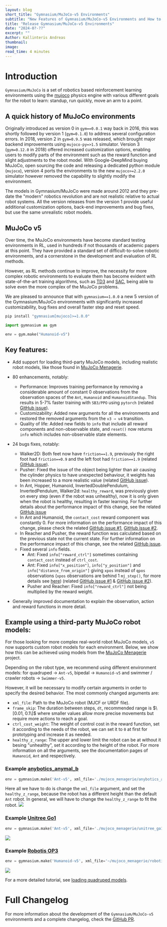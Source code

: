 ```yaml
---
layout: blog
short_title: "Gymnasium/MuJoCo-v5 Environments"
subtitle: "New Features of Gymnasium/MuJoCo-v5 Environments and How to Load Third-Party Models"
title: "Release Gymnasium/MuJoCo-v5 Environments"
date: "2024-0?-??"
excerpt: ""
Author: Kallinteris Andreas
thumbnail:
image:
read_time: 4 minutes
---
```


# Introduction
`Gymnasium/MuJoCo` is a set of robotics based reinforcement learning environments using the [mujoco](https://mujoco.org/) physics engine with various different goals for the robot to learn: standup, run quickly, move an arm to a point.

## A quick history of MuJoCo environments
Originally introduced as version 0 in `gym==0.0.1` way back in 2016, this was shortly followed by version 1 (`gym=0.1.0`) to address several configuration errors.
In 2018, version 2 in `gym=0.9.5` was released, which brought major backend improvements using `mujoco-py=>1.5` simulator.
Version 3 (`gym=0.12.0` in 2018) offered increased customization options, enabling users to modify parts of the environment such as the reward function and slight adjustments to the robot model.
With Google-DeepMind buying MuJoCo, open sourcing the code and releasing a dedicated python module (`mujoco`), version 4 ports the environments to the new `mujoco>=2.2.0` simulator however removed the capability to slightly modify the environment.

The models in Gymnasium/MuJoCo were made around 2012 and they pre-date the "modern" robotics revolution and are not realistic relative to actual robot systems.
All the version releases from the version 1 provide useful additional customization options, back-end improvements and bug fixes, but use the same unrealistic robot models.

## MuJoCo v5
Over time, the MuJoCo environments have become standard testing environments in RL, used in hundreds if not thousands of academic papers at this point. They have provided a standard set of difficult-to-solve robotic environments, and a cornerstone in the development and evaluation of RL methods.

However, as RL methods continue to improve, the necessity for more complex robotic environments to evaluate them has become evident with state-of-the-art training algorithms, such as [TD3](https://arxiv.org/pdf/1802.09477.pdf) and [SAC](https://arxiv.org/pdf/1801.01290.pdf), being able to solve even the more complex of the MuJoCo problems.

We are pleased to announce that with `gymnasium==1.0.0` a new 5 version of the Gymnasium/MuJoCo environments with significantly increased customizability, bug fixes and overall faster step and reset speed.
```sh
pip install "gymnasium[mujoco]>=1.0.0"
```

```python
import gymnasium as gym

env = gym.make("Humanoid-v5")
```

## Key features:
- Add support for loading third-party MuJoCo models, including realistic robot models, like those found in [MuJoCo Menagerie](https://github.com/deepmind/mujoco_menagerie).

- 80 enhancements, notably:
  - Performance: Improves training performance by removing a considerable amount of constant 0 observations from the observation spaces of the `Ant`, `Humanoid` and `HumanoidStandup`. This results in 5-7% faster training with `SB3/PPO` using `pytorch` (related [GitHub issue](https://github.com/Farama-Foundation/Gymnasium/issues/204)).
  - Customizability: Added new arguments for all the environments and restored the removed arguments from the `v3 → v4` transition.
  - Quality of life: Added new fields to `info` that include all reward components and non-observable state, and `reset()` now returns `info` which includes non-observable state elements.

- 24 bugs fixes, notably:
  - Walker2D: Both feet now have `friction==1.9`, previously the right foot had `friction==0.9` and the left foot had `friction==1.9` (related [GitHub issue](https://github.com/Farama-Foundation/Gymnasium/issues/477)).
  - Pusher: Fixed the issue of the object being lighter than air causing the cylinder physics to have unexpected behaviour, it weights has been increased to a more realistic value (related [GitHub issue](https://github.com/Farama-Foundation/Gymnasium/issues/950)).
  - In Ant, Hopper, Humanoid, InvertedDoublePendulum, InvertedPendulum, Walker2d: `healthy_reward`, was previously given on every step (even if the robot was unhealthy), now it is only given when the robot is healthy, resulting in faster learning. For further details about the performance impact of this change, see the related [GitHub issue](https://github.com/Farama-Foundation/Gymnasium/issues/526)
  - In Ant and Humanoid, the `contact_cost` reward component was constantly 0. For more information on the performance impact of this change, please check the related [GitHub issue #1](https://github.com/Farama-Foundation/Gymnasium/issues/504), [GitHub issue #2](https://github.com/Farama-Foundation/Gymnasium/issues/214).
  - In Reacher and  Pusher, the reward function was calculated based on the previous state not the current state. For further information on the performance impact of this change, see the related [GitHub issue](https://github.com/Farama-Foundation/Gymnasium/issues/821).
  - Fixed several `info` fields.
    - Ant: Fixed `info["reward_ctrl"]` sometimes containing `contact_cost` instead of `ctrl_cost`.
    - Ant: Fixed `info["x_position"]`, `info["y_position"]` and `info["distance_from_origin"]` giving `xpos` instead of `qpos` observations (`xpos` observations are behind 1 `mj_step()`, for more details see [here](https://github.com/deepmind/mujoco/issues/889#issuecomment-1568896388)) (related [GitHub issue #1](https://github.com/Farama-Foundation/Gymnasium/issues/521) & [GitHub issue #2](https://github.com/Farama-Foundation/Gymnasium/issues/539)).
    - Pusher and Reacher: Fixed `info["reward_ctrl"]` not being multiplied by the reward weight.

- Generally improved documentation to explain the observation, action and reward functions in more detail.

## Example using a third-party MuJoCo robot models:
For those looking for more complex real-world robot MuJoCo models, `v5` now supports custom robot models for each environment. Below, we show how this can be achieved using models from the [MuJoCo Menagerie](https://github.com/deepmind/mujoco_menagerie) project.

Depending on the robot type, we recommend using different environment models: for quadruped → `Ant-v5`, bipedal → `Humanoid-v5` and swimmer / crawler robots → `Swimmer-v5`.

However, it will be necessary to modify certain arguments in order to specify the desired behavior. The most commonly changed arguments are:
- `xml_file`: Path to the MuJoCo robot (MJCF or URDF file).
- `frame_skip`: The duration between steps, `dt`, recommended range is $\[0.01, 0.1\]$ where smaller values allow more precise movements but require more actions to reach a goal.
- `ctrl_cost_weight`: The weight of control cost in the reward function, set it according to the needs of the robot, we can set it to `0` at first for prototyping and increase it as needed.
- `healthy_z_range`: The upper and lower limit the robot can be at without it besing "unhealthy", set it according to the height of the robot.
For more information on all the arguments, see the documentation pages of `Humanoid`, `Ant` and respectively.

### Example [anybotics_anymal_b](https://github.com/deepmind/mujoco_menagerie/blob/main/anybotics_anymal_b/README.md)
```py
env = gymnasium.make('Ant-v5', xml_file='./mujoco_menagerie/anybotics_anymal_b/scene.xml', ctrl_cost_weight=0.001, healthy_z_range=(0.48, 0.68), render_mode='human')
```

Here all we have to do is change the `xml_file` argument, and set the `healthy_z_range`, because the robot has a different height than the default `Ant` robot.  In general, we will have to change the `healthy_z_range` to fit the robot.
![](./media/anymal_b_small.gif)

 ### Example [Unitree Go1](https://github.com/deepmind/mujoco_menagerie/blob/main/unitree_go1/README.md)
```py
env = gymnasium.make('Ant-v5', xml_file='./mujoco_menagerie/unitree_go1/scene.xml', healthy_z_range=(0.195, 0.75), ctrl_cost_weight=0.05)
```
![](./media/go1_small.gif)


### Example [Robotis OP3](https://github.com/deepmind/mujoco_menagerie/blob/main/robotis_op3/README.md)
```py
env = gymnasium.make('Humanoid-v5', xml_file='~/mujoco_menagerie/robotis_op3/scene.xml', healthy_z_range=(0.275, 0.5), include_cinert_in_observation=False, include_cvel_in_observation=False, include_qfrc_actuator_in_observation=False, include_cfrc_ext_in_observation=False, ctrl_cost_weight=0, contact_cost_weight=0)
```
![](./media/robotisop3.gif)

For a more detailed tutorial, see [loading quadruped models](https://gymnasium.farama.org/main/tutorials/gymnasium_basics/load_quadruped_model/).

# Full Changelog
For more information about the development of the `Gymnasium/MuJoCo-v5` environments and a complete changelog, check the [GitHub PR](https://github.com/Farama-Foundation/Gymnasium/pull/572).
